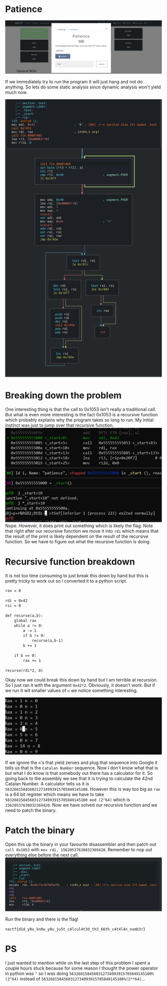 # Patience

![screenshot](prompt.png)

If we immediately try to run the program it will just hang and not do anything. So lets do some static analysis since dynamic analysis won't yield much now.

![screenshot](flow.png)

# Breaking down the problem
One interesting thing is that the call to 0x1053 isn't really a traditional call. But what is even more interesting is the fact 0x1053 is a recursive function which probably explains why the program takes so long to run.
My initial instinct was just to jump over that recursive function.  
![screenshot](jump.png)  
Nope. However, it does print out something which is likely the flag. Note that right after our recursive function we move it into `rdi` which means that the result of the print is likely dependent on the result of the recursive function. So we have to figure out what the recursive function is doing.

# Recursive function breakdown

It is not too time consuming to just break this down by hand but this is pretty tricky to work out so I converted it to a python script.
```
rax = 0

rdi = 0x42
rsi = 0

def recurse(a,b):
    global rax
    while a != 0:
        a -= 1
        if b != 0:
            recurse(a,b-1)
        b += 1

    if b == 0:
        rax += 1

recurse(rdi*2, 0)
```
Okay now we could break this down by hand but I am terrible at recursion. So I just ran it with the argument `0x42*2`. Obviously, it doesn't work. But if we run it wit smaller values of `n` we notice something interesting.

![screenshot](recursion.png)

If we ignore the `n`'s that yield zeroes and plug that sequence into Google it tells us that is the `Catalan Number` sequence. Now I don't know what that is but what I do know is that somebody out there has a calculator for it. So going back to the assembly we see that it is trying to calculate the 42nd Catalan Number. A calculator tells us it is `5632681584560312734993915705849145100`. However this is way too big as `rax` is a 64 bit register which means we have to take `5632681584560312734993915705849145100 mod (2^64)` which is `15620537638032369420`. Now we have solved our recursive function and we need to patch the binary.

# Patch the binary

Open this up the binary in your favourite disassembler and then patch out `call 0x1053` with `mov rdi, 15620537638032369420`. Remember to nop out everything else before the next call.
![screenshot](patched.png)

Run the binary and there is the flag!

`nactf{d1d_y0u_kn0w_y0u_ju5t_c4lcul4t3d_th3_66th_c4t4l4n_numb3r}`

# PS

I just wanted to mention while on the last step of this problem I spent a couple hours stuck because for some reason I thought the power operator in python was `^` so I was doing `5632681584560312734993915705849145100%(2^64)` instead of `5632681584560312734993915705849145100%(2**64)`...
